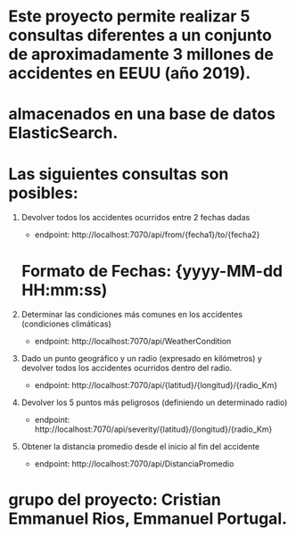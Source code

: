 # Este proyecto permite realizar 5 consultas diferentes a un conjunto de aproximadamente 3 millones de accidentes en EEUU (año 2019).
# almacenados en una base de datos ElasticSearch.
# Las siguientes consultas son posibles:

1. Devolver todos los accidentes ocurridos entre 2 fechas dadas
    * endpoint: http://localhost:7070/api/from/{fecha1}/to/{fecha2}
    # Formato de Fechas: {yyyy-MM-dd HH:mm:ss)

2. Determinar las condiciones más comunes en los accidentes (condiciones climáticas)
    * endpoint: http://localhost:7070/api/WeatherCondition
      
3. Dado un punto geográfico y un radio (expresado en kilómetros) y devolver todos los accidentes ocurridos dentro del radio.
    * endpoint: http://localhost:7070/api/{latitud}/{longitud}/{radio_Km}

4. Devolver los 5 puntos más peligrosos (definiendo un determinado radio)
    * endpoint: http://localhost:7070/api/severity/{latitud}/{longitud}/{radio_Km}

5. Obtener la distancia promedio desde el inicio al fin del accidente
    * endpoint: http://localhost:7070/api/DistanciaPromedio


# grupo del proyecto: Cristian Emmanuel Rios, Emmanuel Portugal.